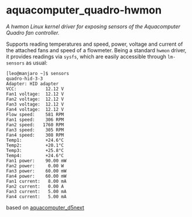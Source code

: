 # aquacomputer_quadro-hwmon
*A hwmon Linux kernel driver for exposing sensors of the Aquacomputer Quadro fan controller.*

Supports reading temperatures and speed, power, voltage and current of the attached fans and speed of a flowmeter. Being a standard `hwmon` driver, it provides readings via `sysfs`, which are easily accessible through `lm-sensors` as usual:

```shell
[leo@manjaro ~]$ sensors
quadro-hid-3-3
Adapter: HID adapter
VCC:           12.12 V  
Fan1 voltage:  12.12 V  
Fan2 voltage:  12.12 V  
Fan3 voltage:  12.12 V  
Fan4 voltage:  12.12 V  
Flow speed:    581 RPM
Fan1 speed:    306 RPM
Fan2 speed:   1760 RPM
Fan3 speed:    305 RPM
Fan4 speed:    308 RPM
Temp1:         +24.6°C  
Temp2:         +20.1°C  
Temp3:         +25.8°C  
Temp4:         +24.6°C  
Fan1 power:    90.00 mW 
Fan2 power:     0.00 W  
Fan3 power:    60.00 mW 
Fan4 power:    60.00 mW 
Fan1 current:   8.00 mA 
Fan2 current:   0.00 A  
Fan3 current:   5.00 mA 
Fan4 current:   5.00 mA 
```

based on [aquacomputer_d5next](https://github.com/aleksamagicka/aquacomputer_d5next-hwmon)